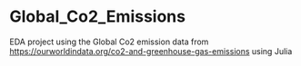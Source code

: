 # Global_Co2_Emissions
EDA project using the Global Co2 emission data from https://ourworldindata.org/co2-and-greenhouse-gas-emissions using Julia
